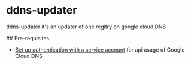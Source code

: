 # ddns-updater
ddns-updater it's an updater of one regitry on google cloud DNS

## Pre-requisites
* [Set up authentication with a service account](https://cloud.google.com/docs/authentication/getting-started) for api usage of Google Cloud DNS

